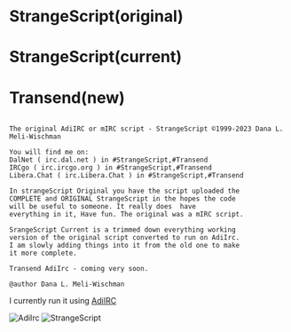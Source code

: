 # StrangeScript(original)
# StrangeScript(current)
# Transend(new)

```

The original AdiIRC or mIRC script - StrangeScript ©1999-2023 Dana L. Meli-Wischman

You will find me on:
DalNet ( irc.dal.net ) in #StrangeScript,#Transend
IRCgo ( irc.ircgo.org ) in #StrangeScript,#Transend
Libera.Chat ( irc.Libera.Chat ) in #StrangeScript,#Transend

In strangeScript Original you have the script uploaded the
COMPLETE and ORIGINAL StrangeScript in the hopes the code
will be useful to someone. It really does  have
everything in it, Have fun. The original was a mIRC script.

SrangeScript Current is a trimmed down everything working
version of the original script converted to run on AdiIrc.
I am slowly adding things into it from the old one to make
it more complete.

Transend AdiIrc - coming very soon.

@author Dana L. Meli-Wischman

```

I currently run it using [AdiIRC](https://www.adiirc.com)

<img src="/StrangeScript/icons/AdiIRC.ico" alt="AdiIrc"/>

<img src="/image/StrangeScript.png" alt="StrangeScript"/>
